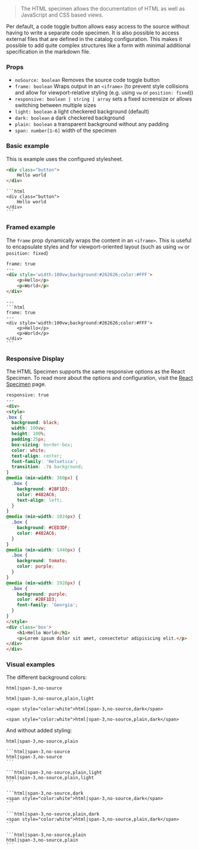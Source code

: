 > The HTML specimen allows the documentation of HTML as well as JavaScript and CSS based views.

Per default, a code toggle button allows easy access to the source without having to write a separate code specimen. It is also possible to access external files that are defined in the catalog configuration. This makes it possible to add quite complex structures like a form with minimal additional specification in the markdown file.

### Props

- `noSource: boolean` Removes the source code toggle button
- `frame: boolean` Wraps output in an `<iframe>` (to prevent style collisions and allow for viewport-relative styling (e.g. using `vw` or `position: fixed`))
- `responsive: boolean | string | array` sets a fixed screensize or allows switching between multiple sizes
- `light: boolean` a light checkered background (default)
- `dark: boolean` a dark checkered background
- `plain: boolean` a transparent background without any padding
- `span: number[1–6]` width of the specimen


### Basic example

This is example uses the configured stylesheet.

```html
<div class="button">
    Hello world
</div>
```

````code
```html
<div class="button">
    Hello world
</div>
```
````

### Framed example

The `frame` prop dynamically wraps the content in an `<iframe>`. This is useful to encapsulate styles and for viewport-oriented layout (such as using `vw` or `position: fixed`)

```html
frame: true
---
<div style='width:100vw;background:#262626;color:#FFF'>
    <p>Hello</p>
    <p>World</p>
</div>
```

````code
---
```html
frame: true
---
<div style='width:100vw;background:#262626;color:#FFF'>
    <p>Hello</p>
    <p>World</p>
</div>
```
````



### Responsive Display

The HTML Specimen supports the same responsive options as the React Specimen. To read more about the options and configuration, visit the [React Specimen](/specimens/react#responsive-display) page.

```html
responsive: true
---
<div>
<style>
.box {
  background: black;
  width: 100vw;
  height: 100%;
  padding:25px;
  box-sizing: border-box;
  color: white;
  text-align: center;
  font-family: 'Helvetica';
  transition: .7s background;
}
@media (min-width: 360px) {
  .box {
    background: #2BF1D3;
    color: #482AC6;
    text-align: left;
  }
}
@media (min-width: 1024px) {
  .box {
    background: #CED3DF;
    color: #482AC6;
  }
}
@media (min-width: 1440px) {
  .box {
    background: tomato;
    color: purple;
  }
}
@media (min-width: 1920px) {
  .box {
    background: purple;
    color: #2BF1D3;
    font-family: 'Georgia';
  }
}
</style>
<div class='box'>
    <h1>Hello World</h1>
    <p>Lorem ipsum dolor sit amet, consectetur adipisicing elit.</p>
</div>
</div>
```


### Visual examples

The different background colors:

```html|span-3,no-source
html|span-3,no-source
```

```html|span-3,no-source,plain,light
html|span-3,no-source,plain,light
```

```html|span-3,no-source,dark
<span style="color:white">html|span-3,no-source,dark</span>
```

```html|span-3,no-source,plain,dark
<span style="color:white">html|span-3,no-source,plain,dark</span>
```

And without added styling:

```html|span-3,no-source,plain
html|span-3,no-source,plain
```



````code|collapsed
```html|span-3,no-source
html|span-3,no-source
```

```html|span-3,no-source,plain,light
html|span-3,no-source,plain,light
```

```html|span-3,no-source,dark
<span style="color:white">html|span-3,no-source,dark</span>
```

```html|span-3,no-source,plain,dark
<span style="color:white">html|span-3,no-source,plain,dark</span>
```

```html|span-3,no-source,plain
html|span-3,no-source,plain
```
````
